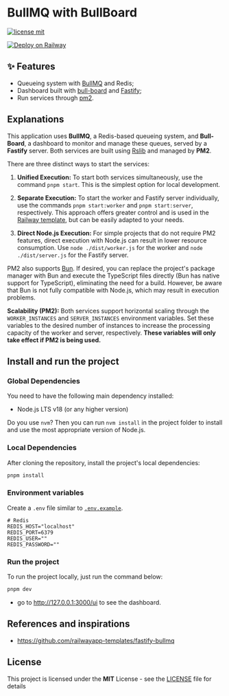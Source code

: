 # BullMQ with BullBoard

[![license mit](https://img.shields.io/badge/licence-MIT-6C47FF)](./LICENSE)

[![Deploy on Railway](https://railway.com/button.svg)](https://railway.com/template/0s3-xR?referralCode=7y-eBI)

## ✨ Features

- Queueing system with [BullMQ](https://docs.bullmq.io/) and Redis;
- Dashboard built with [bull-board](https://github.com/felixmosh/bull-board) and [Fastify](https://fastify.dev/);
- Run services through [pm2](https://pm2.keymetrics.io/).

## Explanations

This application uses **BullMQ**, a Redis-based queueing system, and **Bull-Board**, a dashboard to monitor and manage these queues, served by a **Fastify** server. Both services are built using [Rslib](https://lib.rsbuild.dev/) and managed by **PM2**.

There are three distinct ways to start the services:

1. **Unified Execution:** To start both services simultaneously, use the command `pnpm start`. This is the simplest option for local development.

2. **Separate Execution:** To start the worker and Fastify server individually, use the commands `pnpm start:worker` and `pnpm start:server`, respectively. This approach offers greater control and is used in the [Railway template](https://railway.com/template/0s3-xR?referralCode=7y-eBI), but can be easily adapted to your needs.

3. **Direct Node.js Execution:** For simple projects that do not require PM2 features, direct execution with Node.js can result in lower resource consumption. Use `node ./dist/worker.js` for the worker and `node ./dist/server.js` for the Fastify server.

PM2 also supports [Bun](https://bun.sh/). If desired, you can replace the project's package manager with Bun and execute the TypeScript files directly (Bun has native support for TypeScript), eliminating the need for a build. However, be aware that Bun is not fully compatible with Node.js, which may result in execution problems.

**Scalability (PM2):** Both services support horizontal scaling through the `WORKER_INSTANCES` and `SERVER_INSTANCES` environment variables. Set these variables to the desired number of instances to increase the processing capacity of the worker and server, respectively. **These variables will only take effect if PM2 is being used.**

## Install and run the project

### Global Dependencies

You need to have the following main dependency installed:

- Node.js LTS v18 (or any higher version)

Do you use `nvm`? Then you can run `nvm install` in the project folder to install and use the most appropriate version of Node.js.

### Local Dependencies

After cloning the repository, install the project's local dependencies:

```bash
pnpm install
```

### Environment variables

Create a `.env` file similar to [`.env.example`](./.env.example).

```env
# Redis
REDIS_HOST="localhost"
REDIS_PORT=6379
REDIS_USER=""
REDIS_PASSWORD=""
```

### Run the project

To run the project locally, just run the command below:

```bash
pnpm dev
```

- go to <http://127.0.0.1:3000/ui> to see the dashboard.

## References and inspirations

- <https://github.com/railwayapp-templates/fastify-bullmq>

## License

This project is licensed under the **MIT** License - see the [LICENSE](./LICENSE) file for details
